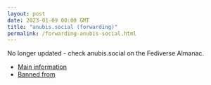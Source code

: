```yaml
---
layout: post
date: 2023-01-09 00:00 GMT
title: "anubis.social (forwarding)"
permalink: /forwarding-anubis-social.html
---
```


No longer updated - check anubis.social on the Fediverse Almanac.

* [Main information](https://www.fediversealmanac.com/api/v1/instances/anubis.social)
* [Banned from](https://www.fediversealmanac.com/api/v1/instances/anubis.social/banned_from)

